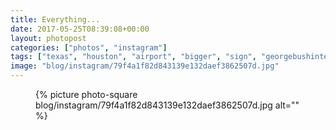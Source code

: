 ```yaml
---
title: Everything...
date: 2017-05-25T08:39:08+00:00
layout: photopost
categories: ["photos", "instagram"]
tags: ["texas", "houston", "airport", "bigger", "sign", "georgebushintercontinentalairport", "IAH"]
image: "blog/instagram/79f4a1f82d843139e132daef3862507d.jpg"
---
```


<figure class="photo photo--square">
  {% picture photo-square blog/instagram/79f4a1f82d843139e132daef3862507d.jpg alt="" %}
</figure>



